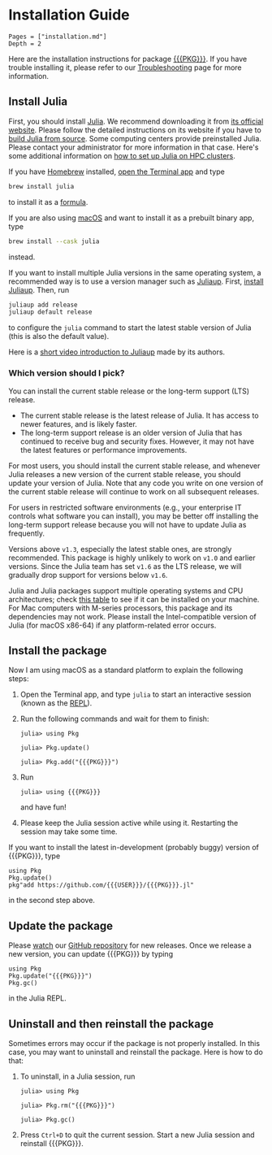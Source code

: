 # Installation Guide

```@contents
Pages = ["installation.md"]
Depth = 2
```

Here are the installation instructions for package
[{{{PKG}}}](https://github.com/{{{USER}}}/{{{PKG}}}.jl).
If you have trouble installing it, please refer to our [Troubleshooting](@ref) page
for more information.

## Install Julia

First, you should install [Julia](https://julialang.org/). We recommend downloading it from
[its official website](https://julialang.org/downloads/). Please follow the detailed
instructions on its website if you have to
[build Julia from source](https://docs.julialang.org/en/v1/devdocs/build/build/).
Some computing centers provide preinstalled Julia. Please contact your administrator for
more information in that case.
Here's some additional information on
[how to set up Julia on HPC clusters](https://juliahpc.github.io/JuliaOnHPCClusters/).

If you have [Homebrew](https://brew.sh/) installed,
[open the Terminal app](https://support.apple.com/guide/terminal/open-or-quit-terminal-apd5265185d-f365-44cb-8b09-71a064a42125/mac)
and type

```bash
brew install julia
```

to install it as a [formula](https://docs.brew.sh/Formula-Cookbook).

If you are also using [macOS](https://en.wikipedia.org/wiki/MacOS) and want to install it as
a prebuilt binary app, type

```bash
brew install --cask julia
```

instead.

If you want to install multiple Julia versions in the same operating system,
a recommended way is to use a version manager such as
[Juliaup](https://github.com/JuliaLang/juliaup).
First, [install Juliaup](https://github.com/JuliaLang/juliaup#installation).
Then, run

```bash
juliaup add release
juliaup default release
```

to configure the `julia` command to start the latest stable version of
Julia (this is also the default value).

Here is a [short video introduction to Juliaup](https://youtu.be/14zfdbzq5BM)
made by its authors.

### Which version should I pick?

You can install the current stable release or the long-term support (LTS) release.

- The current stable release is the latest release of Julia. It has access to
  newer features, and is likely faster.
- The long-term support release is an older version of Julia that has
  continued to receive bug and security fixes. However, it may not have the
  latest features or performance improvements.

For most users, you should install the current stable release, and whenever
Julia releases a new version of the current stable release, you should update
your version of Julia. Note that any code you write on one version of the
current stable release will continue to work on all subsequent releases.

For users in restricted software environments (e.g., your enterprise IT controls
what software you can install), you may be better off installing the long-term
support release because you will not have to update Julia as frequently.

Versions above `v1.3`, especially the latest stable ones, are strongly recommended.
This package is highly unlikely to work on `v1.0` and earlier versions.
Since the Julia team has set `v1.6` as the LTS release,
we will gradually drop support for versions below `v1.6`.

Julia and Julia packages support multiple operating systems and CPU architectures; check
[this table](https://julialang.org/downloads/#supported_platforms) to see if it can be
installed on your machine. For Mac computers with M-series processors, this package and its
dependencies may not work. Please install the Intel-compatible version of Julia (for macOS
x86-64) if any platform-related error occurs.

## Install the package

Now I am using macOS as a standard platform to explain the following steps:

1. Open the Terminal app, and type `julia` to start an interactive session (known as the
   [REPL](https://docs.julialang.org/en/v1/stdlib/REPL/)).

2. Run the following commands and wait for them to finish:

   ```julia-repl
   julia> using Pkg

   julia> Pkg.update()

   julia> Pkg.add("{{{PKG}}}")
   ```

3. Run

   ```julia-repl
   julia> using {{{PKG}}}
   ```

   and have fun!

4. Please keep the Julia session active while using it. Restarting the session may take some time.

If you want to install the latest in-development (probably buggy)
version of {{{PKG}}}, type

```@repl
using Pkg
Pkg.update()
pkg"add https://github.com/{{{USER}}}/{{{PKG}}}.jl"
```

in the second step above.

## Update the package

Please [watch](https://docs.github.com/en/account-and-profile/managing-subscriptions-and-notifications-on-github/setting-up-notifications/configuring-notifications#configuring-your-watch-settings-for-an-individual-repository)
our [GitHub repository](https://github.com/{{{USER}}}/{{{PKG}}}.jl)
for new releases.
Once we release a new version, you can update {{{PKG}}} by typing

```@repl
using Pkg
Pkg.update("{{{PKG}}}")
Pkg.gc()
```

in the Julia REPL.

## Uninstall and then reinstall the package

Sometimes errors may occur if the package is not properly installed.
In this case, you may want to uninstall and reinstall the package. Here is how to do that:

1. To uninstall, in a Julia session, run

   ```julia-repl
   julia> using Pkg

   julia> Pkg.rm("{{{PKG}}}")

   julia> Pkg.gc()
   ```

2. Press `Ctrl+D` to quit the current session. Start a new Julia session and
   reinstall {{{PKG}}}.
